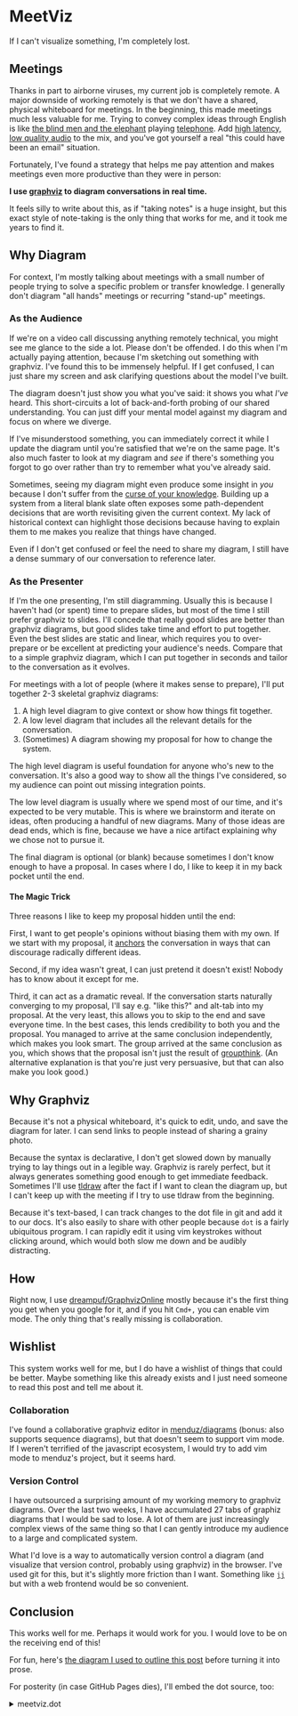 # MeetViz

If I can't visualize something, I'm completely lost.

## Meetings

Thanks in part to airborne viruses, my current job is completely remote.
A major downside of working remotely is that we don't have a shared, physical whiteboard for meetings.
In the beginning, this made meetings much less valuable for me.
Trying to convey complex ideas through English is like [the blind men and the elephant](https://en.wikipedia.org/wiki/Blind_men_and_an_elephant) playing [telephone](https://en.wikipedia.org/wiki/Telephone_game).
Add [high latency, low quality audio](https://www.benkuhn.net/vc/) to the mix, and you've got yourself a real "this could have been an email" situation.

Fortunately, I've found a strategy that helps me pay attention and makes meetings even more productive than they were in person:

**I use [graphviz](https://graphviz.org/) to diagram conversations in real time.**

It feels silly to write about this, as if "taking notes" is a huge insight, but this exact style of note-taking is the only thing that works for me, and it took me years to find it.

## Why Diagram

For context, I'm mostly talking about meetings with a small number of people trying to solve a specific problem or transfer knowledge.
I generally don't diagram "all hands" meetings or recurring "stand-up" meetings.

### As the Audience

If we're on a video call discussing anything remotely technical, you might see me glance to the side a lot.
Please don't be offended.
I do this when I'm actually paying attention, because I'm sketching out something with graphviz.
I've found this to be immensely helpful.
If I get confused, I can just share my screen and ask clarifying questions about the model I've built.

The diagram doesn't just show you what you've said: it shows you what _I've_ heard.
This short-circuits a lot of back-and-forth probing of our shared understanding.
You can just diff your mental model against my diagram and focus on where we diverge.

If I've misunderstood something, you can immediately correct it while I update the diagram until you're satisfied that we're on the same page.
It's also much faster to look at my diagram and _see_ if there's something you forgot to go over rather than try to remember what you've already said.

Sometimes, seeing my diagram might even produce some insight in _you_ because I don't suffer from the [curse of your knowledge](https://en.wikipedia.org/wiki/Curse_of_knowledge).
Building up a system from a literal blank slate often exposes some path-dependent decisions that are worth revisiting given the current context.
My lack of historical context can highlight those decisions because having to explain them to me makes you realize that things have changed.

Even if I don't get confused or feel the need to share my diagram, I still have a dense summary of our conversation to reference later.

### As the Presenter

If I'm the one presenting, I'm still diagramming.
Usually this is because I haven't had (or spent) time to prepare slides, but most of the time I still prefer graphviz to slides.
I'll concede that really good slides are better than graphviz diagrams, but good slides take time and effort to put together.
Even the best slides are static and linear, which requires you to over-prepare or be excellent at predicting your audience's needs.
Compare that to a simple graphviz diagram, which I can put together in seconds and tailor to the conversation as it evolves.

For meetings with a lot of people (where it makes sense to prepare), I'll put together 2-3 skeletal graphviz diagrams:

1. A high level diagram to give context or show how things fit together.
2. A low level diagram that includes all the relevant details for the conversation.
3. (Sometimes) A diagram showing my proposal for how to change the system.

The high level diagram is useful foundation for anyone who's new to the conversation.
It's also a good way to show all the things I've considered, so my audience can point out missing integration points.

The low level diagram is usually where we spend most of our time, and it's expected to be very mutable.
This is where we brainstorm and iterate on ideas, often producing a handful of new diagrams.
Many of those ideas are dead ends, which is fine, because we have a nice artifact explaining why we chose not to pursue it.

The final diagram is optional (or blank) because sometimes I don't know enough to have a proposal.
In cases where I do, I like to keep it in my back pocket until the end.

#### The Magic Trick

Three reasons I like to keep my proposal hidden until the end:

First, I want to get people's opinions without biasing them with my own.
If we start with my proposal, it [anchors](https://en.wikipedia.org/wiki/Anchoring_effect) the conversation in ways that can discourage radically different ideas.

Second, if my idea wasn't great, I can just pretend it doesn't exist!
Nobody has to know about it except for me.

Third, it can act as a dramatic reveal.
If the conversation starts naturally converging to my proposal, I'll say e.g. "like this?" and alt-tab into my proposal.
At the very least, this allows you to skip to the end and save everyone time.
In the best cases, this lends credibility to both you and the proposal.
You managed to arrive at the same conclusion independently, which makes you look smart.
The group arrived at the same conclusion as you, which shows that the proposal isn't just the result of [groupthink](https://en.wikipedia.org/wiki/Groupthink).
(An alternative explanation is that you're just very persuasive, but that can also make you look good.)

## Why Graphviz

Because it's not a physical whiteboard, it's quick to edit, undo, and save the diagram for later.
I can send links to people instead of sharing a grainy photo.

Because the syntax is declarative, I don't get slowed down by manually trying to lay things out in a legible way.
Graphviz is rarely perfect, but it always generates something good enough to get immediate feedback. 
Sometimes I'll use [tldraw](https://www.tldraw.com/) after the fact if I want to clean the diagram up, but I can't keep up with the meeting if I try to use tldraw from the beginning.

Because it's text-based, I can track changes to the dot file in git and add it to our docs.
It's also easily to share with other people because `dot` is a fairly ubiquitous program.
I can rapidly edit it using vim keystrokes without clicking around, which would both slow me down and be audibly distracting.

## How

Right now, I use [dreampuf/GraphvizOnline](https://github.com/dreampuf/GraphvizOnline) mostly because it's the first thing you get when you google for it, and if you hit `Cmd+,` you can enable vim mode.
The only thing that's really missing is collaboration.

## Wishlist

This system works well for me, but I do have a wishlist of things that could be better.
Maybe something like this already exists and I just need someone to read this post and tell me about it.

### Collaboration

I've found a collaborative graphviz editor in [menduz/diagrams](https://github.com/menduz/diagrams) (bonus: also supports sequence diagrams), but that doesn't seem to support vim mode.
If I weren't terrified of the javascript ecosystem, I would try to add vim mode to menduz's project, but it seems hard.

### Version Control

I have outsourced a surprising amount of my working memory to graphviz diagrams.
Over the last two weeks, I have accumulated 27 tabs of graphiz diagrams that I would be sad to lose.
A lot of them are just increasingly complex views of the same thing so that I can gently introduce my audience to a large and complicated system.

What I'd love is a way to automatically version control a diagram (and visualize that version control, probably using graphviz) in the browser.
I've used git for this, but it's slightly more friction than I want.
Something like [`jj`](https://github.com/jj-vcs/jj) but with a web frontend would be so convenient.

## Conclusion

This works well for me.
Perhaps it would work for you.
I would love to be on the receiving end of this!

For fun, here's [the diagram I used to outline this post](https://dreampuf.github.io/GraphvizOnline/?engine=dot#digraph%20G%20%7B%0A%20%20%20%20rankdir%3DLR%3B%0A%20%20%20%20%0A%20%20%20%20MeetViz%20-%3E%20%7BMeetings%2C%20Graphviz%2C%20Wishlist%7D%3B%0A%20%20%20%20%0A%20%20%20%20Meetings%20-%3E%20%7BAudience%2C%20Presenter%7D%3B%0A%20%20%20%20%0A%20%20%20%20Audience%20-%3E%20%7B%22Helps%20me%20focus%22%2C%20%22You%20see%20my%20understanding%22%2C%20%22Save%20for%20later%22%7D%3B%0A%20%20%20%20%22You%20see%20my%20understanding%22%20-%3E%20%7B%22Correct%20misunderstanding%22%2C%20%22Fill%20in%20gaps%22%2C%20%22Curse%20of%20knowledge%22%7D%0A%20%20%20%20%0A%20%20%20%20Presenter%20-%3E%20%7BUnprepared%2C%20Prepared%7D%3B%0A%20%20%20%20Unprepared%20-%3E%20%22Slides%20comparison%22%3B%0A%20%20%20%20Prepared%20-%3E%20%7B%22Slides%20comparison%22%2C%20%22High%20level%22%2C%20%22Low%20level%22%2C%20%22Hidden%20proposal%22%7D%3B%0A%20%20%20%20%22Hidden%20proposal%22%20-%3E%20%7B%22Avoid%20bias%22%2C%20%22Avoid%20shame%22%2C%20%22Dramatic%20reveal%22%7D%3B%0A%20%20%20%20%0A%20%20%20%20Graphviz%20-%3E%20%7BDigital%2C%20Declarative%2C%20Text%7D%3B%0A%20%20%20%20Declarative%20-%3E%20Fast%3B%0A%20%20%20%20Text%20-%3E%20%7BVim%2C%20VCS%7D%3B%0A%20%20%20%20Vim%20-%3E%20Fast%3B%0A%20%20%20%20%0A%20%20%20%20Wishlist%20-%3E%20%7BCollaborative%2C%20VCS%7D%3B%0A%7D) before turning it into prose.

For posterity (in case GitHub Pages dies), I'll embed the dot source, too:

<details>

<summary>meetviz.dot</summary>

```dot
digraph G {
    rankdir=LR;
    
    MeetViz -> {Meetings, Graphviz, Wishlist};
    
    Meetings -> {Audience, Presenter};
    
    Audience -> {"Helps me focus", "You see my understanding", "Save for later"};
    "You see my understanding" -> {"Correct misunderstanding", "Fill in gaps", "Curse of knowledge"}
    
    Presenter -> {Unprepared, Prepared};
    Unprepared -> "Slides comparison";
    Prepared -> {"Slides comparison", "High level", "Low level", "Hidden proposal"};
    "Hidden proposal" -> {"Avoid bias", "Avoid shame", "Dramatic reveal"};
    
    Graphviz -> {Digital, Declarative, Text};
    Declarative -> Fast;
    Text -> {Vim, VCS};
    Vim -> Fast;
    
    Wishlist -> {Collaborative, VCS};
}

```
</details>
